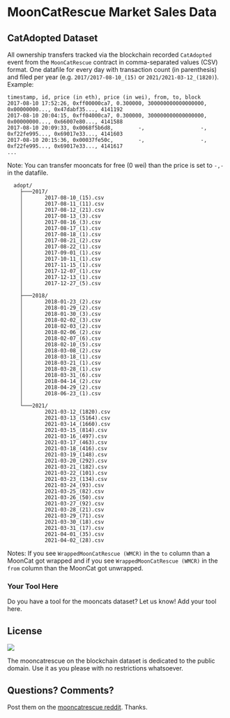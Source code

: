 # MoonCatRescue Market Sales Data


## CatAdopted Dataset

All ownership transfers tracked via the
blockchain recorded `CatAdopted` event from the `MoonCatRescue` contract
in comma-separated values (CSV) format.
One datafile for every day with transaction count
(in parenthesis)
and filed per year
(e.g. `2017/2017-08-10_(15)` or `2021/2021-03-12_(1820)`).
Example:


```
timestamp, id, price (in eth), price (in wei), from, to, block
2017-08-10 17:52:26, 0xff00000ca7, 0.300000, 300000000000000000, 0x00000000..., 0x47dabf35..., 4141192
2017-08-10 20:04:15, 0xff04000ca7, 0.300000, 300000000000000000, 0x00000000..., 0x66007e80..., 4141588
2017-08-10 20:09:33, 0x0068f5b6d8,        -,                  -, 0xf22fe995..., 0x69017e33..., 4141603
2017-08-10 20:15:36, 0x00037fe50c,        -,                  -, 0xf22fe995..., 0x69017e33..., 4141617
...
```

Note: You can transfer mooncats for free (0 wei) than the price is set to `-,-`
in the datafile.


```
  adopt/
    ├───2017/
    │       2017-08-10_(15).csv
    │       2017-08-11_(11).csv
    │       2017-08-12_(21).csv
    │       2017-08-13_(3).csv
    │       2017-08-16_(3).csv
    │       2017-08-17_(1).csv
    │       2017-08-18_(1).csv
    │       2017-08-21_(2).csv
    │       2017-08-22_(1).csv
    │       2017-09-01_(1).csv
    │       2017-10-11_(1).csv
    │       2017-11-15_(1).csv
    │       2017-12-07_(1).csv
    │       2017-12-13_(1).csv
    │       2017-12-27_(5).csv
    │
    ├───2018/
    │       2018-01-23_(2).csv
    │       2018-01-29_(2).csv
    │       2018-01-30_(3).csv
    │       2018-02-02_(3).csv
    │       2018-02-03_(2).csv
    │       2018-02-06_(2).csv
    │       2018-02-07_(6).csv
    │       2018-02-10_(5).csv
    │       2018-03-08_(2).csv
    │       2018-03-18_(1).csv
    │       2018-03-21_(1).csv
    │       2018-03-28_(1).csv
    │       2018-03-31_(6).csv
    │       2018-04-14_(2).csv
    │       2018-04-29_(2).csv
    │       2018-06-23_(1).csv
    │
    └───2021/
            2021-03-12_(1820).csv
            2021-03-13_(5164).csv
            2021-03-14_(1660).csv
            2021-03-15_(814).csv
            2021-03-16_(497).csv
            2021-03-17_(463).csv
            2021-03-18_(416).csv
            2021-03-19_(148).csv
            2021-03-20_(292).csv
            2021-03-21_(182).csv
            2021-03-22_(101).csv
            2021-03-23_(134).csv
            2021-03-24_(93).csv
            2021-03-25_(82).csv
            2021-03-26_(50).csv
            2021-03-27_(92).csv
            2021-03-28_(21).csv
            2021-03-29_(71).csv
            2021-03-30_(18).csv
            2021-03-31_(17).csv
            2021-04-01_(35).csv
            2021-04-02_(28).csv
```

Notes:   If you see `WrappedMoonCatRescue (WMCR)`  in the `to` column than a MoonCat got wrapped
and if you see `WrappedMoonCatRescue (WMCR)` in the `from` column than the MoonCat got unwrapped.




### Your Tool Here

Do you have a tool for the mooncats dataset? Let us know! Add your tool here.



## License

![](https://publicdomainworks.github.io/buttons/zero88x31.png)

The mooncatrescue on the blockchain dataset
is dedicated to the public domain.
Use it as you please with no restrictions whatsoever.



## Questions? Comments?

Post them on the [mooncatrescue reddit](https://www.reddit.com/r/mooncatrescue). Thanks.
